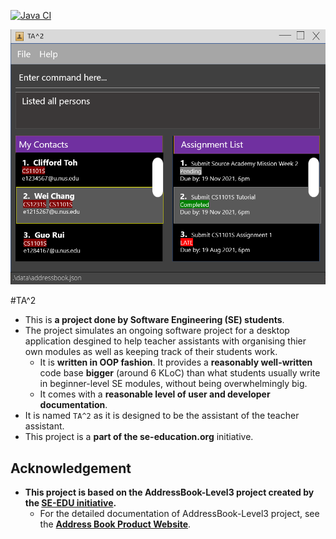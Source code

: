 [![Java CI](https://github.com/AY2122S1-CS2103T-T13-2/tp/actions/workflows/gradle.yml/badge.svg?branch=master)](https://github.com/AY2122S1-CS2103T-T13-2/tp/actions/workflows/gradle.yml)

![Ui](docs/images/Ui.png)

#TA^2

* This is **a project done by Software Engineering (SE) students**.
* The project simulates an ongoing software project for a desktop application desgined to help teacher assistants with organising thier
  own modules as well as keeping track of their students work.
  * It is **written in OOP fashion**. It provides a **reasonably well-written** code base **bigger** (around 6 KLoC) than what students usually write in beginner-level SE modules, without being overwhelmingly big.
  * It comes with a **reasonable level of user and developer documentation**.
* It is named `TA^2` as it is designed to be the assistant of the teacher assistant.
* This project is a **part of the se-education.org** initiative.
  
## Acknowledgement
* **This project is based on the AddressBook-Level3 project created by the [SE-EDU initiative](https://se-education.org).**
  * For the detailed documentation of  AddressBook-Level3 project, see the **[Address Book Product Website](https://se-education.org/addressbook-level3)**.
  
